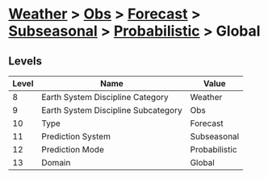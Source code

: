 # [Weather](../../../../..) > [Obs](../../../..) > [Forecast](../../..) > [Subseasonal](../..) > [Probabilistic](..) > Global

## Levels

| Level | Name | Value |
|-----|-----|-----|
| 8 | Earth System Discipline Category | Weather |
| 9 | Earth System Discipline Subcategory | Obs |
| 10 | Type | Forecast |
| 11 | Prediction System | Subseasonal |
| 12 | Prediction Mode | Probabilistic |
| 13 | Domain | Global |
